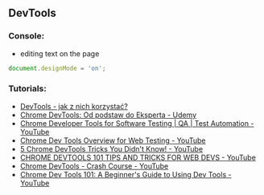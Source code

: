 ## DevTools

### Console:

- editing text on the page

```javascript
document.designMode = 'on';
```

### Tutorials:

- [DevTools - jak z nich korzystać?](https://www.youtube.com/watch?v=guFZYIFxnhM&t=434s)
- [Chrome DevTools: Od podstaw do Eksperta - Udemy](https://www.udemy.com/course/chrome-devtools-od-podstaw-do-eksperta)
- [Chrome Developer Tools for Software Testing | QA | Test Automation - YouTube](https://www.youtube.com/watch?v=2CjDz7sEqGk)
- [Chrome Dev Tools Overview for Web Testing - YouTube](https://www.youtube.com/watch?v=cwLxQ68SLqA&list=RDCMUCCAwIFH3FRVD9GBuVRW_mUw&start_radio=1)
- [5 Chrome DevTools Tricks You Didn't Know! - YouTube](https://www.youtube.com/watch?v=CNsvPG13ozg)
- [CHROME DEVTOOLS 101 TIPS AND TRICKS FOR WEB DEVS - YouTube](https://www.youtube.com/watch?v=ucWpMZoB7Jg&list=PL-lxoPS_1OXVN2U70dR8tKgCsE9Gmg_EB&index=2&t=327s)
- [Chrome DevTools - Crash Course - YouTube](https://www.youtube.com/watch?v=gTVpBbFWry8&t=1118s)
- [Chrome Dev Tools 101: A Beginner's Guide to Using Dev Tools - YouTube](https://www.youtube.com/watch?v=fxplz32rgEQ)
